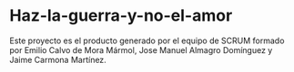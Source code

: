 # Haz-la-guerra-y-no-el-amor
Este proyecto es el producto generado por el equipo de SCRUM formado  por Emilio Calvo de Mora Mármol, Jose Manuel Almagro Domínguez y Jaime Carmona Martínez.